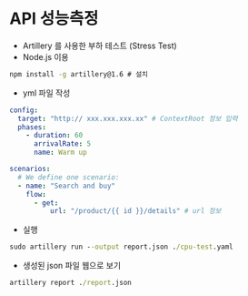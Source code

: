 # API 성능측정



* Artillery 를 사용한 부하 테스트 (Stress Test)
* Node.js 이용

```cmd
npm install -g artillery@1.6 # 설치
```





* yml 파일 작성

```yml
config:
  target: "http:// xxx.xxx.xxx.xx" # ContextRoot 정보 입력
  phases:
    - duration: 60
      arrivalRate: 5
      name: Warm up

scenarios:
  # We define one scenario:
  - name: "Search and buy"
    flow:
      - get:
          url: "/product/{{ id }}/details" # url 정보

```



* 실행

```cmd
sudo artillery run --output report.json ./cpu-test.yaml
```

* 생성된 json 파일 웹으로 보기

```cmd
artillery report ./report.json 
```

